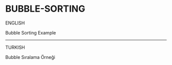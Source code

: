 # BUBBLE-SORTING

ENGLISH

Bubble Sorting Example

------------------------------------------------------------------------------------------------

TURKISH

Bubble Sıralama Örneği
